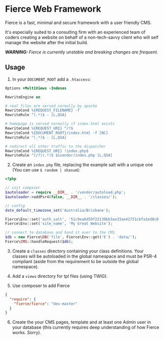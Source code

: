 # Fierce Web Framework

Fierce is a fast, minimal and secure framework with a user friendly CMS.

It's especially suited to a consulting firm with an experienced team of coders
creating a website on behalf of a non-tech-savvy client who will self manage
the website after the initial build.

***WARNING:*** *Fierce is currently unstable and breaking changes are frequent.*

## Usage

1. In your `DOCUMENT_ROOT` add a `.htaccess`:

  ```apache
  Options +MultiViews -Indexes
  
  RewriteEngine on
  
  # real files are served normally by apache
  RewriteCond %{REQUEST_FILENAME} -f
  RewriteRule ^(.*)$ - [L,QSA]
  
  # homepage is served normally if index.html exists
  RewriteCond %{REQUEST_URI} ^/?$
  RewriteCond %{DOCUMENT_ROOT}/index.html -f [NC]
  RewriteRule ^(.*)$ - [L,QSA]
  
  # redirect all other traffic to the dispatcher
  RewriteCond %{REQUEST_URI} !index.php$
  RewriteRule ^(/?)(.*)$ $1vendor/index.php [L,QSA]
  ```

2. Create an `index.php` file, replacing the example salt with a unique one
(You can use `$ random | shasum`):

  ```php
  <?php
  
  // init composer
  $autoloader = require __DIR__ . '/vendor/autoload.php';
  $autoloader->addPsr4(false, __DIR__ . '/classes/');
  
  // config
  date_default_timezone_set('Australia/Brisbane');
  
  Fierce\Env::set('auth_salt', '51c9ea6d59f22130bb3ae33ae42751cbfa1ed8c0');
  Fierce\Env::set('site_name', 'My Great Website');
  
  // connect to database and hand it over to the CMS
  $db = new Fierce\DB('file', Fierce\Env::get('E') . 'data/');
  Fierce\CMS::handleRequest($db);
  
  ```

3. Create a `classes` directory containing your class definitions. Your classes
will be autoloaded in the global namespace and must be PSR-4 compliant (aside
from the requirement to be outside the global namespace).

4. Add a `views` directory for tpl files (using TWIG).

5. Use composer to add Fierce

  ```json
  {
    "require": {
      "fierce/fierce": "dev-master"
    }
  }
  
  ```

6. Create the your CMS pages, template and at least one Admin user in your
database (this currently requires deep understanding of how Fierce works.
Sorry).
